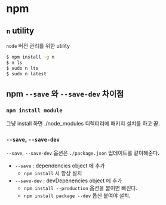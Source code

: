 # npm

## `n` utility

`node` 버전 관리를 위한 utility

```bash
$ npm install -g n
$ n ls
$ sudo n lts
$ sudo n latest
```

## npm `--save` 와 `--save-dev` 차이점

### `npm install module`

그냥 install 하면 ./node_modules 디렉터리에 패키지 설치를 하고 끝.

### `--save`, `--save-dev`

`--save`, `--save-dev` 옵션은 `./package.json` 업데이트를 같이해준다.

- `--save` : dependencies object 에 추가
  - `npm install` 시 항상 설치
- `--save-dev` : devDepenencies object 에 추가
  - `npm install --production` 옵션을 붙이면 빠진다.
  - `npm install package --dev` 옵션 붙여야 설치.
